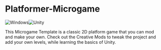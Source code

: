 # Platformer-Microgame
![Windows](https://img.shields.io/badge/Windows-0078D6?style=for-the-badge&logo=windows&logoColor=white)![Unity](https://img.shields.io/badge/unity-%23000000.svg?style=for-the-badge&logo=unity&logoColor=white)

This Microgame Template is a classic 2D platform game that you can mod and make your own. Check out the Creative Mods to tweak the project and add your own levels, while learning the basics of Unity.

